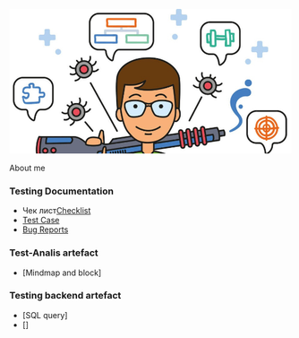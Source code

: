 ![Header](https://github.com/wren777/wren777/blob/main/assets/vj1PCIz_XG0.jpg)

About me

### Testing Documentation

- Чек лист[Checklist](https://github.com/wren777/CheckList)
- [Test Case](https://github.com/wren777/TestCase)
- [Bug Reports](https://github.com/wren777/BugReports)

### Test-Analis artefact
- [Mindmap and block]

### Testing backend artefact
- [SQL query]
- []
